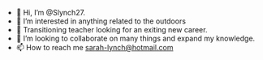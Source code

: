 - 👋 Hi, I’m @Slynch27. 
- 👀 I’m interested in anything related to the outdoors
- 🌱 Transitioning teacher looking for an exiting new career.  
- 💞️ I’m looking to collaborate on many things and expand my knowledge. 
- 📫 How to reach me sarah-lynch@hotmail.com

<!---
Slynch27/Slynch27 is a ✨ special ✨ repository because its `README.md` (this file) appears on your GitHub profile.
You can click the Preview link to take a look at your changes.
--->
